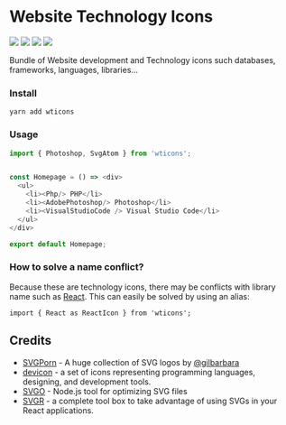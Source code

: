 # Website Technology Icons

[![](https://img.shields.io/npm/dm/wticons?style=for-the-badge)](https://www.npmjs.com/package/wticons)
[![](https://img.shields.io/npm/v/wticons?style=for-the-badge)](https://www.npmjs.com/package/wticons)
[![](https://img.shields.io/npm/l/wticons?style=for-the-badge)](https://www.npmjs.com/package/wticons)
[![](https://img.shields.io/github/last-commit/OzzyCzech/wticons?style=for-the-badge)](https://github.com/OzzyCzech/wticons/commit/main)

Bundle of Website development and Technology icons such databases, frameworks, languages, libraries…

### Install

```shell
yarn add wticons
```

### Usage

```javascript
import { Photoshop, SvgAtom } from 'wticons';


const Homepage = () => <div>
  <ul>
    <li><Php/> PHP</li>
    <li><AdobePhotoshop/> Photoshop</li>
    <li><VisualStudioCode /> Visual Studio Code</li>
  </ul>
</div>

export default Homepage;
```

### How to solve a name conflict?

Because these are technology icons, there may be conflicts with library name such as [React](https://reactjs.org/).
This can easily be solved by using an alias:

```javascriptc
import { React as ReactIcon } from 'wticons';
```

## Credits

* [SVGPorn](https://svgporn.com/) - A huge collection of SVG logos by [@gilbarbara](https://github.com/gilbarbara)
* [devicon](https://devicon.dev) - a set of icons representing programming languages, designing, and development tools. 
* [SVGO](https://github.com/svg/svgo) - Node.js tool for optimizing SVG files
* [SVGR](https://react-svgr.com) - a complete tool box to take advantage of using SVGs in your React applications.
